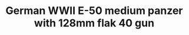 ---
layout: product
title: "German WWII  E-50 medium panzer with 128mm flak 40 gun"
price: "2000" 
desc: "Maketa"
img_path: "/assets/img/UA72099.jpg"
brand: "N/A"
available: false
special_offer: false
new: false
soon: false
cat: "010000"
subcat: "013300"
subsubcat: "0N/A"
sifra: "UA72099"
popular: true
---